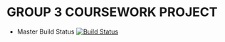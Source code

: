 # GROUP 3 COURSEWORK PROJECT #

- Master Build Status   [![Build Status](https://travis-ci.com/AndrewC55/Group3Coursework.svg?branch=master)](https://travis-ci.com/AndrewC55/Group3Coursework)